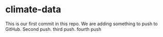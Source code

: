 # climate-data
This is our first commit in this repo. We are adding something to push to GitHub. Second push. third push. fourth push
